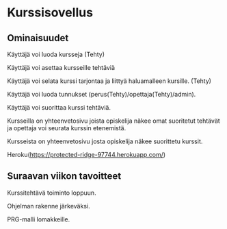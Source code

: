 # Kurssisovellus

## Ominaisuudet

Käyttäjä voi luoda kursseja (Tehty)

Käyttäjä voi asettaa kursseille tehtäviä

Käyttäjä voi selata kurssi tarjontaa ja liittyä haluamalleen kursille. (Tehty)

Käyttäjä voi luoda tunnukset (perus(Tehty)/opettaja(Tehty)/admin).

Käyttäjä voi suorittaa kurssi tehtäviä.

Kursseilla on yhteenvetosivu joista opiskelija näkee omat suoritetut tehtävät ja opettaja voi seurata kurssin etenemistä.

Kursseista on yhteenvetosivu josta opiskelija näkee suorittetu kurssit.

Heroku(https://protected-ridge-97744.herokuapp.com/)

## Suraavan viikon tavoitteet

Kurssitehtävä toiminto loppuun.

Ohjelman rakenne järkeväksi.

PRG-malli lomakkeille.